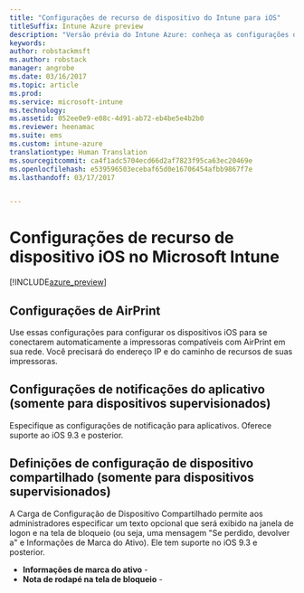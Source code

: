 ```yaml
---
title: "Configurações de recurso de dispositivo do Intune para iOS"
titleSuffix: Intune Azure preview
description: "Versão prévia do Intune Azure: conheça as configurações do Intune que você pode usar para controlar os recursos do dispositivo em dispositivos iOS."
keywords: 
author: robstackmsft
ms.author: robstack
manager: angrobe
ms.date: 03/16/2017
ms.topic: article
ms.prod: 
ms.service: microsoft-intune
ms.technology: 
ms.assetid: 052ee0e9-e08c-4d91-ab72-eb4be5e4b2b0
ms.reviewer: heenamac
ms.suite: ems
ms.custom: intune-azure
translationtype: Human Translation
ms.sourcegitcommit: ca4f1adc5704ecd66d2af7823f95ca63ec20469e
ms.openlocfilehash: e539596503ecebaf65d0e16706454afbb9867f7e
ms.lasthandoff: 03/17/2017


---
```


# <a name="ios-device-feature-settings-in-microsoft-intune"></a>Configurações de recurso de dispositivo iOS no Microsoft Intune

[!INCLUDE[azure_preview](../includes/azure_preview.md)]

## <a name="airprint-settings"></a>Configurações de AirPrint
Use essas configurações para configurar os dispositivos iOS para se conectarem automaticamente a impressoras compatíveis com AirPrint em sua rede. Você precisará do endereço IP e do caminho de recursos de suas impressoras.


## <a name="app-notifications-settings-for-supervised-devices-only"></a>Configurações de notificações do aplicativo (somente para dispositivos supervisionados)
Especifique as configurações de notificação para aplicativos. Oferece suporte ao iOS 9.3 e posterior.


## <a name="shared-device-configuration-settings-for-supervised-devices-only"></a>Definições de configuração de dispositivo compartilhado (somente para dispositivos supervisionados)
A Carga de Configuração de Dispositivo Compartilhado permite aos administradores especificar um texto opcional que será exibido na janela de logon e na tela de bloqueio (ou seja, uma mensagem "Se perdido, devolver a" e Informações de Marca do Ativo). Ele tem suporte no iOS 9.3 e posterior.

- **Informações de marca do ativo** - 
- **Nota de rodapé na tela de bloqueio** - 


